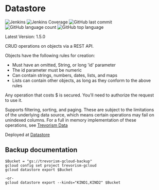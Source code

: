 # Datastore
![Jenkins](https://img.shields.io/jenkins/build/http/trevorism-build.eastus.cloudapp.azure.com/datastore)
![Jenkins Coverage](https://img.shields.io/jenkins/coverage/jacoco/http/trevorism-build.eastus.cloudapp.azure.com/datastore)
![GitHub last commit](https://img.shields.io/github/last-commit/trevorism/datastore)
![GitHub language count](https://img.shields.io/github/languages/count/trevorism/datastore)
![GitHub top language](https://img.shields.io/github/languages/top/trevorism/datastore)

Latest Version: 1.5.0

CRUD operations on objects via a REST API.

Objects have the following rules for creation:
* Must have an omitted, String, or long 'id' parameter
* The id parameter must be numeric
* Can contain strings, numbers, dates, lists, and maps
* Lists can contain other objects, as long as they conform to the above rules

Any operation that costs $ is secured. You'll need to authorize the request to use it.

Supports filtering, sorting, and paging. These are subject to the limitations of the underlying data source, which means
certain operations may fail on unindexed columns. For a full in memory implementation of these operations, see [Trevorism Data](https://github.com/trevorism/data)

Deployed at [Datastore](https://datastore.trevorism.com)



## Backup documentation
```
$Bucket = "gs://trevorism-gcloud-backup"
gcloud config set project trevorism-gcloud
gcloud datastore export $Bucket

-or-
gcloud datastore export --kinds="KIND1,KIND2" $Bucket
```